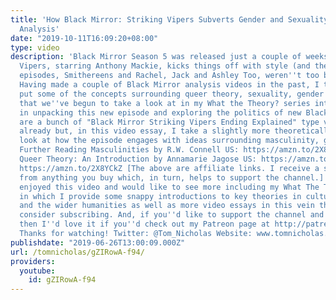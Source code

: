 ```yaml
---
title: 'How Black Mirror: Striking Vipers Subverts Gender and Sexuality | Black Mirror
  Analysis'
date: "2019-10-11T16:09:20+08:00"
type: video
description: 'Black Mirror Season 5 was released just a couple of weeks ago and Striking
  Vipers, starring Anthony Mackie, kicks things off with style (and the following
  episodes, Smithereens and Rachel, Jack and Ashley Too, weren''t too bad either).
  Having made a couple of Black Mirror analysis videos in the past, I thought I''d
  put some of the concepts surrounding queer theory, sexuality, gender and masculinity
  that we''ve begun to take a look at in my What the Theory? series into practice
  in unpacking this new episode and exploring the politics of new Black Mirror. There
  are a bunch of "Black Mirror Striking Vipers Ending Explained" type videos out there
  already but, in this video essay, I take a slightly more theoretically-informed
  look at how the episode engages with ideas surrounding masculinity, gender and sexuality.
  Further Reading Masculinities by R.W. Connell US: https://amzn.to/2X8GZlw UK: https://amzn.to/2ZTNFkt
  Queer Theory: An Introduction by Annamarie Jagose US: https://amzn.to/2INKp4l UK:
  https://amzn.to/2X8YCkZ [The above are affiliate links. I receive a small kickback
  from anything you buy which, in turn, helps to support the channel.] If you''ve
  enjoyed this video and would like to see more including my What The Theory? series
  in which I provide some snappy introductions to key theories in cultural studies
  and the wider humanities as well as more video essays in this vein then please do
  consider subscribing. And, if you''d like to support the channel and what I do here,
  then I''d love it if you''d check out my Patreon page at http://patreon.com/tomnicholas
  Thanks for watching! Twitter: @Tom_Nicholas Website: www.tomnicholas.com'
publishdate: "2019-06-26T13:00:09.000Z"
url: /tomnicholas/gZIRowA-f94/
providers:
  youtube:
    id: gZIRowA-f94
---
```

